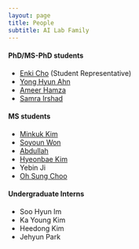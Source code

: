 ```yaml
---
layout: page
title: People
subtitle: AI Lab Family
---
```

  
#### PhD/MS-PhD students
* [Enki Cho](students/EnkiCho.md) (Student Representative)
* [Yong Hyun Ahn](students/YongHyunAhn.md)
* [Ameer Hamza](students/AmeerHamza.md)
* [Samra Irshad](students/Sam.md)
  
#### MS students
* [Minkuk Kim](students/MinKukKim.md)
* [Soyoun Won](students/SoyeonOne.md)
* [Abdullah](students/Abdullah.md)
* [Hyeonbae Kim](students/HyeonbaeKim.md)
* Yebin Ji
* [Oh Sung Choo](students/OhsungChoo.md)

#### Undergraduate Interns
* Soo Hyun Im
* Ka Young Kim
* Heedong Kim
* Jehyun Park
